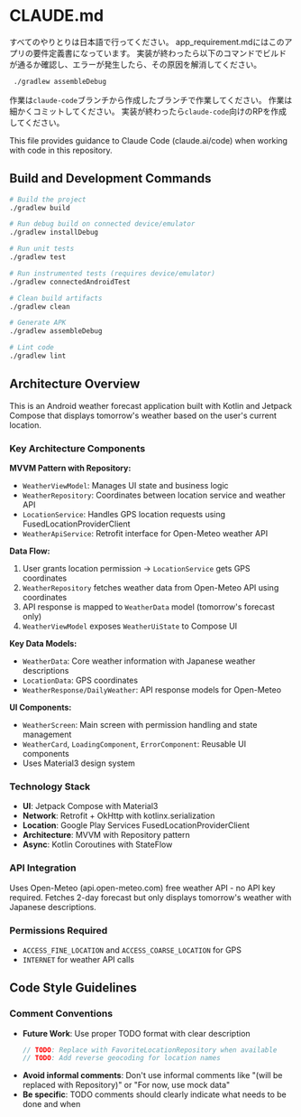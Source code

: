 # CLAUDE.md
すべてのやりとりは日本語で行ってください。
app_requirement.mdにはこのアプリの要件定義書になっています。
実装が終わったら以下のコマンドでビルドが通るか確認し、エラーが発生したら、その原因を解消してください。
```bash
 ./gradlew assembleDebug
```
作業は`claude-code`ブランチから作成したブランチで作業してください。
作業は細かくコミットしてください。
実装が終わったら`claude-code`向けのRPを作成してください。

This file provides guidance to Claude Code (claude.ai/code) when working with code in this repository.

## Build and Development Commands

```bash
# Build the project
./gradlew build

# Run debug build on connected device/emulator
./gradlew installDebug

# Run unit tests
./gradlew test

# Run instrumented tests (requires device/emulator)
./gradlew connectedAndroidTest

# Clean build artifacts
./gradlew clean

# Generate APK
./gradlew assembleDebug

# Lint code
./gradlew lint
```

## Architecture Overview

This is an Android weather forecast application built with Kotlin and Jetpack Compose that displays tomorrow's weather based on the user's current location.

### Key Architecture Components

**MVVM Pattern with Repository:**
- `WeatherViewModel`: Manages UI state and business logic
- `WeatherRepository`: Coordinates between location service and weather API
- `LocationService`: Handles GPS location requests using FusedLocationProviderClient
- `WeatherApiService`: Retrofit interface for Open-Meteo weather API

**Data Flow:**
1. User grants location permission → `LocationService` gets GPS coordinates
2. `WeatherRepository` fetches weather data from Open-Meteo API using coordinates
3. API response is mapped to `WeatherData` model (tomorrow's forecast only)
4. `WeatherViewModel` exposes `WeatherUiState` to Compose UI

**Key Data Models:**
- `WeatherData`: Core weather information with Japanese weather descriptions
- `LocationData`: GPS coordinates
- `WeatherResponse/DailyWeather`: API response models for Open-Meteo

**UI Components:**
- `WeatherScreen`: Main screen with permission handling and state management
- `WeatherCard`, `LoadingComponent`, `ErrorComponent`: Reusable UI components
- Uses Material3 design system

### Technology Stack
- **UI**: Jetpack Compose with Material3
- **Network**: Retrofit + OkHttp with kotlinx.serialization
- **Location**: Google Play Services FusedLocationProviderClient
- **Architecture**: MVVM with Repository pattern
- **Async**: Kotlin Coroutines with StateFlow

### API Integration
Uses Open-Meteo (api.open-meteo.com) free weather API - no API key required. Fetches 2-day forecast but only displays tomorrow's weather with Japanese descriptions.

### Permissions Required
- `ACCESS_FINE_LOCATION` and `ACCESS_COARSE_LOCATION` for GPS
- `INTERNET` for weather API calls

## Code Style Guidelines

### Comment Conventions
- **Future Work**: Use proper TODO format with clear description
  ```kotlin
  // TODO: Replace with FavoriteLocationRepository when available
  // TODO: Add reverse geocoding for location names
  ```
- **Avoid informal comments**: Don't use informal comments like "(will be replaced with Repository)" or "For now, use mock data"
- **Be specific**: TODO comments should clearly indicate what needs to be done and when